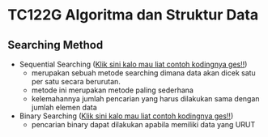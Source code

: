 # TC122G Algoritma dan Struktur Data

## Searching Method
+ Sequential Searching ([Klik sini kalo mau liat contoh kodingnya ges!!](https://github.com/GoTadashi/ASD/blob/main/Searching-Method/Sequential-Searching.c))
  - merupakan sebuah metode searching dimana data akan dicek satu per satu secara berurutan.
  - metode ini merupakan metode paling sederhana
  - kelemahannya jumlah pencarian yang harus dilakukan sama dengan jumlah elemen data
+ Binary Searching ([Klik sini kalo mau liat contoh kodingnya ges!!](https://github.com/GoTadashi/ASD/blob/main/Searching-Method/Binary-Searching.c))
  - pencarian binary dapat dilakukan apabila memiliki data yang URUT
